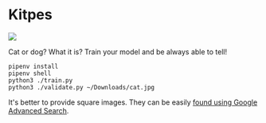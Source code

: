 # Kitpes

<img src="https://upload.wikimedia.org/wikipedia/en/6/64/CatDog.jpeg" />


Cat or dog? What it is? Train your model and be always able to tell!

```
pipenv install
pipenv shell
python3 ./train.py
python3 ./validate.py ~/Downloads/cat.jpg
```

It's better to provide square images. They can be easily [found using Google Advanced Search](https://www.google.com/search?as_st=y&tbs=iar%3As&tbm=isch&sxsrf=ACYBGNQlECoXhBTXMi7yczmwwLqghG8mHw%3A1574087190600&sa=1&ei=FqrSXbOrJIXnsAer47SwBQ&q=cute+AND+%28cat+OR+dog%29&oq=cute+AND+%28cat+OR+dog%29&gs_l=img.3...12802.13321..13469...0.0..0.253.415.0j1j1......0....1..gws-wiz-img.hwpKo2W_JOI&ved=0ahUKEwizjt3e-_PlAhWFM-wKHasxDVYQ4dUDCAc&uact=5).